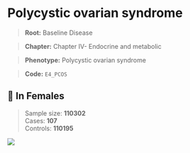 # Polycystic ovarian syndrome

> **Root:** Baseline Disease  

> **Chapter:** Chapter IV- Endocrine and metabolic  

> **Phenotype:** Polycystic ovarian syndrome  

> **Code:** `E4_PCOS`

## 👩 In Females  
> Sample size: **110302**  
> Cases: **107**  
> Controls: **110195**
<img src="/Disease/Figures/ALL/Incidence/E4_PCOS.png"/>
<CsvTable src="/Disease_Data/ALL/Incidence/COX_E4_PCOS.csv" label="🔍 View full results" />
